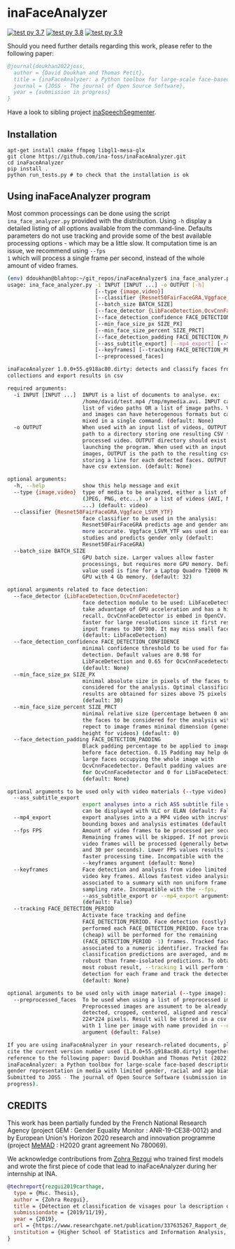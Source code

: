 # inaFaceAnalyzer
[![test py 3.7](https://github.com/ina-foss/inaFaceAnalyzer/actions/workflows/test_py3-7.yml/badge.svg)](https://github.com/ina-foss/inaFaceAnalyzer/actions/workflows/test_py3-7.yml)
[![test py 3.8](https://github.com/ina-foss/inaFaceAnalyzer/actions/workflows/test_py3-8.yml/badge.svg)](https://github.com/ina-foss/inaFaceAnalyzer/actions/workflows/test_py3-8.yml)
[![test py 3.9](https://github.com/ina-foss/inaFaceAnalyzer/actions/workflows/test_py3-9.yml/badge.svg)](https://github.com/ina-foss/inaFaceAnalyzer/actions/workflows/test_py3-9.yml)
<!-- [![test py 3.10](https://github.com/ina-foss/inaFaceAnalyzer/actions/workflows/test_py3-10.yml/badge.svg)](https://github.com/ina-foss/inaFaceAnalyzer/actions/workflows/test_py3-10.yml) -->

Should you need further details regarding this work, please refer to the following paper:

```bibtex
@journal{doukhan2022joss,
  author = {David Doukhan and Thomas Petit},
  title = {inaFaceAnalyzer: a Python toolbox for large-scale face-based description of gender representation in media},
  journal = {JOSS - The journal of Open Source Software},
  year = {submission in progress}
}
```

Have a look to sibling project [inaSpeechSegmenter](https://github.com/ina-foss/inaSpeechSegmenter).


## Installation

```
apt-get install cmake ffmpeg libgl1-mesa-glx
git clone https://github.com/ina-foss/inaFaceAnalyzer.git
cd inaFaceAnalyzer
pip install .
python run_tests.py # to check that the installation is ok
```

## Using inaFaceAnalyzer program

Most common processings can be done using the script <code>ina_face_analyzer.py</code>
provided with the distribution. Using <code>-h</code> display a detailed listing
of all options available from the command-line. Defaults parameters do not use
tracking and provide some of the best available processing options - which may
be a little slow. It computation time is an issue, we recommend using
<code>--fps 1</code> which will process a single frame per second, instead of
the whole amount of video frames.


```bash
(env) ddoukhan@blahtop:~/git_repos/inaFaceAnalyzer$ ina_face_analyzer.py -h
usage: ina_face_analyzer.py -i INPUT [INPUT ...] -o OUTPUT [-h]
                            [--type {image,video}]
                            [--classifier {Resnet50FairFaceGRA,Vggface_LSVM_YTF}]
                            [--batch_size BATCH_SIZE]
                            [--face_detector {LibFaceDetection,OcvCnnFacedetector}]
                            [--face_detection_confidence FACE_DETECTION_CONFIDENCE]
                            [--min_face_size_px SIZE_PX]
                            [--min_face_size_percent SIZE_PRCT]
                            [--face_detection_padding FACE_DETECTION_PADDING]
                            [--ass_subtitle_export] [--mp4_export] [--fps FPS]
                            [--keyframes] [--tracking FACE_DETECTION_PERIOD]
                            [--preprocessed_faces]

inaFaceAnalyzer 1.0.0+55.g918ac80.dirty: detects and classify faces from media
collections and export results in csv

required arguments:
  -i INPUT [INPUT ...]  INPUT is a list of documents to analyse. ex:
                        /home/david/test.mp4 /tmp/mymedia.avi. INPUT can be a
                        list of video paths OR a list of image paths. Videos
                        and images can have heterogenous formats but cannot be
                        mixed in a single command. (default: None)
  -o OUTPUT             When used with an input list of videos, OUTPUT is the
                        path to a directory storing one resulting CSV for each
                        processed video. OUTPUT directory should exist before
                        launching the program. When used with an input list of
                        images, OUTPUT is the path to the resulting csv file
                        storing a line for each detected faces. OUTPUT should
                        have csv extension. (default: None)

optional arguments:
  -h, --help            show this help message and exit
  --type {image,video}  type of media to be analyzed, either a list of images
                        (JPEG, PNG, etc...) or a list of videos (AVI, MP4,
                        ...) (default: video)
  --classifier {Resnet50FairFaceGRA,Vggface_LSVM_YTF}
                        face classifier to be used in the analysis:
                        Resnet50FairFaceGRA predicts age and gender and is
                        more accurate. Vggface_LSVM_YTF was used in earlier
                        studies and predicts gender only (default:
                        Resnet50FairFaceGRA)
  --batch_size BATCH_SIZE
                        GPU batch size. Larger values allow faster
                        processings, but requires more GPU memory. Default 32
                        value used is fine for a Laptop Quadro T2000 Mobile
                        GPU with 4 Gb memory. (default: 32)

optional arguments related to face detection:
  --face_detector {LibFaceDetection,OcvCnnFacedetector}
                        face detection module to be used: LibFaceDetection can
                        take advantage of GPU acceleration and has a higher
                        recall. OcvCnnFaceDetector is embed in OpenCV. It is
                        faster for large resolutions since it first resize
                        input frames to 300*300. It may miss small faces
                        (default: LibFaceDetection)
  --face_detection_confidence FACE_DETECTION_CONFIDENCE
                        minimal confidence threshold to be used for face
                        detection. Default values are 0.98 for
                        LibFaceDetection and 0.65 for OcvCnnFacedetector
                        (default: None)
  --min_face_size_px SIZE_PX
                        minimal absolute size in pixels of the faces to be
                        considered for the analysis. Optimal classification
                        results are obtained for sizes above 75 pixels.
                        (default: 30)
  --min_face_size_percent SIZE_PRCT
                        minimal relative size (percentage between 0 and 1) of
                        the faces to be considered for the analysis with
                        repect to image frames minimal dimension (generally
                        height for videos) (default: 0)
  --face_detection_padding FACE_DETECTION_PADDING
                        Black padding percentage to be applied to image frames
                        before face detection. 0.15 Padding may help detecting
                        large faces occupying the whole image with
                        OcvCnnFacedetector. Default padding values are 0.15
                        for OcvCnnFacedetector and 0 for LibFaceDetection
                        (default: None)

optional arguments to be used only with video materials (--type video):
  --ass_subtitle_export
                        export analyses into a rich ASS subtitle file which
                        can be displayed with VLC or ELAN (default: False)
  --mp4_export          export analyses into a a MP4 video with incrusted
                        bounding boxes and analysis estimates (default: False)
  --fps FPS             Amount of video frames to be processed per second.
                        Remaining frames will be skipped. If not provided, all
                        video frames will be processed (generally between 25
                        and 30 per seconds). Lower FPS values results in
                        faster processing time. Incompatible with the
                        --keyframes argument (default: None)
  --keyframes           Face detection and analysis from video limited to
                        video key frames. Allows fastest video analysis time
                        associated to a summary with non uniform frame
                        sampling rate. Incompatible with the --fps,
                        --ass_subtitle_export or --mp4_export arguments.
                        (default: False)
  --tracking FACE_DETECTION_PERIOD
                        Activate face tracking and define
                        FACE_DETECTION_PERIOD. Face detection (costly) will be
                        performed each FACE_DETECTION_PERIOD. Face tracking
                        (cheap) will be performed for the remaining
                        (FACE_DETECTION_PERIOD -1) frames. Tracked faces are
                        associated to a numeric identifier. Tracked faces
                        classification predictions are averaged, and more
                        robust than frame-isolated predictions. To obtain the
                        most robust result, --tracking 1 will perform face
                        detection for each frame and track the detected faces
                        (default: None)

optional arguments to be used only with image material (--type image):
  --preprocessed_faces  To be used when using a list of preprocessed images.
                        Preprocessed images are assument to be already
                        detected, cropped, centered, aligned and rescaled to
                        224*224 pixels. Result will be stored in a csv file
                        with 1 line per image with name provided in --o
                        argument (default: False)

If you are using inaFaceAnalyzer in your research-related documents, please
cite the current version number used (1.0.0+55.g918ac80.dirty) together with a
reference to the following paper: David Doukhan and Thomas Petit (2022).
inaFaceAnalyzer: a Python toolbox for large-scale face-based description of
gender representation in media with limited gender, racial and age biases.
Submitted to JOSS - The journal of Open Source Software (submission in
progress).
```


## CREDITS
This work has been partially funded by the French National Research Agency (project GEM : Gender Equality Monitor : ANR-19-CE38-0012) and by European Union's Horizon 2020 research and innovation programme (project [MeMAD](https://memad.eu) : H2020 grant agreement No 780069).

We acknowledge contributions from [Zohra Rezgui](https://github.com/ZohraRezgui) who trained first models and wrote the first piece of code that lead to inaFaceAnalyzer during her internship at INA.
```bibtex
@techreport{rezgui2019carthage,
  type = {Msc. Thesis},
  author = {Zohra Rezgui},
  title = {Détection et classification de visages pour la description de l’égalité femme-homme dans les archives télévisuelles},
  submissiondate = {2019/11/19},
  year = {2019},
  url = {https://www.researchgate.net/publication/337635267_Rapport_de_stage_Detection_et_classification_de_visages_pour_la_description_de_l'egalite_femme-homme_dans_les_archives_televisuelles},
  institution = {Higher School of Statistics and Information Analysis, University of Carthage}
}
```